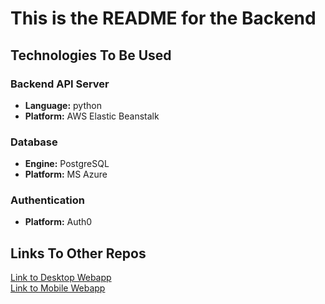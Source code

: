 # This is the README for the Backend

## Technologies To Be Used
### Backend API Server
- **Language:** python
- **Platform:** AWS Elastic Beanstalk
### Database
- **Engine:** PostgreSQL
- **Platform:** MS Azure
### Authentication
- **Platform:** Auth0

## Links To Other Repos
[Link to Desktop Webapp](https://github.com/COMP4350-Team2/Desktop-WebApp) <br/>
[Link to Mobile Webapp](https://github.com/COMP4350-Team2/Mobile-WebApp)
